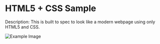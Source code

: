 # HTML5 + CSS Sample 

Description:
This is built to spec to look like a modern webpage using only HTML5 and CSS.


![Example Image](https://s3.us-east-2.amazonaws.com/qadamo-images/PPM.png "Example Image")
